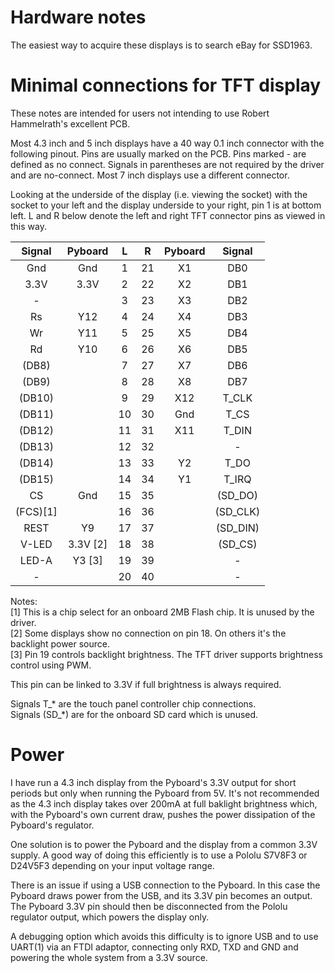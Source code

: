 # Hardware notes

The easiest way to acquire these displays is to search eBay for SSD1963.

# Minimal connections for TFT display

These notes are intended for users not intending to use Robert Hammelrath's excellent PCB.

Most 4.3 inch and 5 inch displays have a 40 way 0.1 inch connector with the following pinout.
Pins are usually marked on the PCB. Pins marked - are defined as no connect. Signals in parentheses
are not required by the driver and are no-connect. Most 7 inch displays use a different connector.

Looking at the underside of the display (i.e. viewing the socket) with the socket to your left and
the display underside to your right, pin 1 is at bottom left. L and R below denote the left and
right TFT connector pins as viewed in this way.


| Signal  | Pyboard | L   | R   | Pyboard | Signal   |
|:-------:|:-------:|:---:|:---:|:-------:|:--------:|
| Gnd     | Gnd     | 1   | 21  | X1      | DB0      |
| 3.3V    | 3.3V    | 2   | 22  | X2      | DB1      |
| -       |         | 3   | 23  | X3      | DB2      |
| Rs      | Y12     | 4   | 24  | X4      | DB3      |
| Wr      | Y11     | 5   | 25  | X5      | DB4      |
| Rd      | Y10     | 6   | 26  | X6      | DB5      |
| (DB8)   |         | 7   | 27  | X7      | DB6      |
| (DB9)   |         | 8   | 28  | X8      | DB7      |
| (DB10)  |         | 9   | 29  | X12     | T_CLK    |
| (DB11)  |         | 10  | 30  | Gnd     | T_CS     |
| (DB12)  |         | 11  | 31  | X11     | T_DIN    |
| (DB13)  |         | 12  | 32  |         | -        |
| (DB14)  |         | 13  | 33  | Y2      | T_DO     |
| (DB15)  |         | 14  | 34  | Y1      | T_IRQ    |
| CS      | Gnd     | 15  | 35  |         | (SD_DO)  |
| (FCS)[1]|         | 16  | 36  |         | (SD_CLK) |
| REST    | Y9      | 17  | 37  |         | (SD_DIN) |
| V-LED   | 3.3V [2]| 18  | 38  |         | (SD_CS)  |
| LED-A   | Y3   [3]| 19  | 39  |         | -        |
| -       |         | 20  | 40  |         | -        |

Notes:  
[1] This is a chip select for an onboard 2MB Flash chip. It is unused by the driver.  
[2] Some displays show no connection on pin 18. On others it's the backlight power source.  
[3] Pin 19 controls backlight brightness. The TFT driver supports brightness control using PWM.

This pin can be linked to 3.3V if full brightness is always required.

Signals T_* are the touch panel controller chip connections.  
Signals (SD_*) are for the onboard SD card which is unused.

# Power

I have run a 4.3 inch display from the Pyboard's 3.3V output for short periods but only when
running the Pyboard from 5V. It's not recommended as the 4.3 inch display takes over 200mA at full
baklight brightness which, with the Pyboard's own current draw, pushes the power dissipation of the
Pyboard's regulator.

One solution is to power the Pyboard and the display from a common 3.3V supply. A good way of doing
this efficiently is to use a Pololu S7V8F3 or D24V5F3 depending on your input voltage range.

There is an issue if using a USB connection to the Pyboard. In this case the Pyboard draws power
from the USB, and its 3.3V pin becomes an output. The Pyboard 3.3V pin should then be disconnected
from the Pololu regulator output, which powers the display only.

A debugging option which avoids this difficulty is to ignore USB and to use UART(1) via an FTDI
adaptor, connecting only RXD, TXD and GND and powering the whole system from a 3.3V source.
